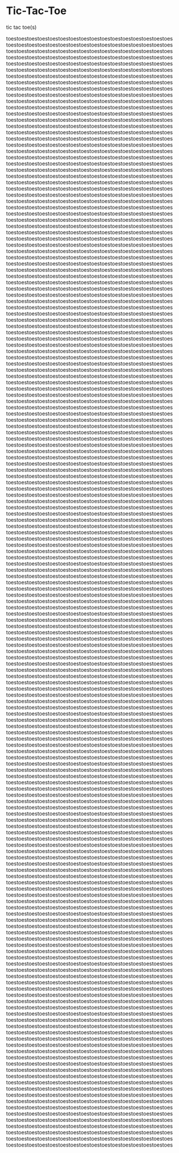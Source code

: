 # Tic-Tac-Toe
tic tac toe(s)

toestoestoestoestoestoestoestoestoestoestoestoestoestoestoestoes
toestoestoestoestoestoestoestoestoestoestoestoestoestoestoestoes
toestoestoestoestoestoestoestoestoestoestoestoestoestoestoestoes
toestoestoestoestoestoestoestoestoestoestoestoestoestoestoestoes
toestoestoestoestoestoestoestoestoestoestoestoestoestoestoestoes
toestoestoestoestoestoestoestoestoestoestoestoestoestoestoestoes
toestoestoestoestoestoestoestoestoestoestoestoestoestoestoestoes
toestoestoestoestoestoestoestoestoestoestoestoestoestoestoestoes
toestoestoestoestoestoestoestoestoestoestoestoestoestoestoestoes
toestoestoestoestoestoestoestoestoestoestoestoestoestoestoestoes
toestoestoestoestoestoestoestoestoestoestoestoestoestoestoestoes
toestoestoestoestoestoestoestoestoestoestoestoestoestoestoestoes
toestoestoestoestoestoestoestoestoestoestoestoestoestoestoestoes
toestoestoestoestoestoestoestoestoestoestoestoestoestoestoestoes
toestoestoestoestoestoestoestoestoestoestoestoestoestoestoestoes
toestoestoestoestoestoestoestoestoestoestoestoestoestoestoestoes
toestoestoestoestoestoestoestoestoestoestoestoestoestoestoestoes
toestoestoestoestoestoestoestoestoestoestoestoestoestoestoestoes
toestoestoestoestoestoestoestoestoestoestoestoestoestoestoestoes
toestoestoestoestoestoestoestoestoestoestoestoestoestoestoestoes
toestoestoestoestoestoestoestoestoestoestoestoestoestoestoestoes
toestoestoestoestoestoestoestoestoestoestoestoestoestoestoestoes
toestoestoestoestoestoestoestoestoestoestoestoestoestoestoestoes
toestoestoestoestoestoestoestoestoestoestoestoestoestoestoestoes
toestoestoestoestoestoestoestoestoestoestoestoestoestoestoestoes
toestoestoestoestoestoestoestoestoestoestoestoestoestoestoestoes
toestoestoestoestoestoestoestoestoestoestoestoestoestoestoestoes
toestoestoestoestoestoestoestoestoestoestoestoestoestoestoestoes
toestoestoestoestoestoestoestoestoestoestoestoestoestoestoestoes
toestoestoestoestoestoestoestoestoestoestoestoestoestoestoestoes
toestoestoestoestoestoestoestoestoestoestoestoestoestoestoestoes
toestoestoestoestoestoestoestoestoestoestoestoestoestoestoestoes
toestoestoestoestoestoestoestoestoestoestoestoestoestoestoestoes
toestoestoestoestoestoestoestoestoestoestoestoestoestoestoestoes
toestoestoestoestoestoestoestoestoestoestoestoestoestoestoestoes
toestoestoestoestoestoestoestoestoestoestoestoestoestoestoestoes
toestoestoestoestoestoestoestoestoestoestoestoestoestoestoestoes
toestoestoestoestoestoestoestoestoestoestoestoestoestoestoestoes
toestoestoestoestoestoestoestoestoestoestoestoestoestoestoestoes
toestoestoestoestoestoestoestoestoestoestoestoestoestoestoestoes
toestoestoestoestoestoestoestoestoestoestoestoestoestoestoestoes
toestoestoestoestoestoestoestoestoestoestoestoestoestoestoestoes
toestoestoestoestoestoestoestoestoestoestoestoestoestoestoestoes
toestoestoestoestoestoestoestoestoestoestoestoestoestoestoestoes
toestoestoestoestoestoestoestoestoestoestoestoestoestoestoestoes
toestoestoestoestoestoestoestoestoestoestoestoestoestoestoestoes
toestoestoestoestoestoestoestoestoestoestoestoestoestoestoestoes
toestoestoestoestoestoestoestoestoestoestoestoestoestoestoestoes
toestoestoestoestoestoestoestoestoestoestoestoestoestoestoestoes
toestoestoestoestoestoestoestoestoestoestoestoestoestoestoestoes
toestoestoestoestoestoestoestoestoestoestoestoestoestoestoestoes
toestoestoestoestoestoestoestoestoestoestoestoestoestoestoestoes
toestoestoestoestoestoestoestoestoestoestoestoestoestoestoestoes
toestoestoestoestoestoestoestoestoestoestoestoestoestoestoestoes
toestoestoestoestoestoestoestoestoestoestoestoestoestoestoestoes
toestoestoestoestoestoestoestoestoestoestoestoestoestoestoestoes
toestoestoestoestoestoestoestoestoestoestoestoestoestoestoestoes
toestoestoestoestoestoestoestoestoestoestoestoestoestoestoestoes
toestoestoestoestoestoestoestoestoestoestoestoestoestoestoestoes
toestoestoestoestoestoestoestoestoestoestoestoestoestoestoestoes
toestoestoestoestoestoestoestoestoestoestoestoestoestoestoestoes
toestoestoestoestoestoestoestoestoestoestoestoestoestoestoestoes
toestoestoestoestoestoestoestoestoestoestoestoestoestoestoestoes
toestoestoestoestoestoestoestoestoestoestoestoestoestoestoestoes
toestoestoestoestoestoestoestoestoestoestoestoestoestoestoestoes
toestoestoestoestoestoestoestoestoestoestoestoestoestoestoestoes
toestoestoestoestoestoestoestoestoestoestoestoestoestoestoestoes
toestoestoestoestoestoestoestoestoestoestoestoestoestoestoestoes
toestoestoestoestoestoestoestoestoestoestoestoestoestoestoestoes
toestoestoestoestoestoestoestoestoestoestoestoestoestoestoestoes
toestoestoestoestoestoestoestoestoestoestoestoestoestoestoestoes
toestoestoestoestoestoestoestoestoestoestoestoestoestoestoestoes
toestoestoestoestoestoestoestoestoestoestoestoestoestoestoestoes
toestoestoestoestoestoestoestoestoestoestoestoestoestoestoestoes
toestoestoestoestoestoestoestoestoestoestoestoestoestoestoestoes
toestoestoestoestoestoestoestoestoestoestoestoestoestoestoestoes
toestoestoestoestoestoestoestoestoestoestoestoestoestoestoestoes
toestoestoestoestoestoestoestoestoestoestoestoestoestoestoestoes
toestoestoestoestoestoestoestoestoestoestoestoestoestoestoestoes
toestoestoestoestoestoestoestoestoestoestoestoestoestoestoestoes
toestoestoestoestoestoestoestoestoestoestoestoestoestoestoestoes
toestoestoestoestoestoestoestoestoestoestoestoestoestoestoestoes
toestoestoestoestoestoestoestoestoestoestoestoestoestoestoestoes
toestoestoestoestoestoestoestoestoestoestoestoestoestoestoestoes
toestoestoestoestoestoestoestoestoestoestoestoestoestoestoestoes
toestoestoestoestoestoestoestoestoestoestoestoestoestoestoestoes
toestoestoestoestoestoestoestoestoestoestoestoestoestoestoestoes
toestoestoestoestoestoestoestoestoestoestoestoestoestoestoestoes
toestoestoestoestoestoestoestoestoestoestoestoestoestoestoestoes
toestoestoestoestoestoestoestoestoestoestoestoestoestoestoestoes
toestoestoestoestoestoestoestoestoestoestoestoestoestoestoestoes
toestoestoestoestoestoestoestoestoestoestoestoestoestoestoestoes
toestoestoestoestoestoestoestoestoestoestoestoestoestoestoestoes
toestoestoestoestoestoestoestoestoestoestoestoestoestoestoestoes
toestoestoestoestoestoestoestoestoestoestoestoestoestoestoestoes
toestoestoestoestoestoestoestoestoestoestoestoestoestoestoestoes
toestoestoestoestoestoestoestoestoestoestoestoestoestoestoestoes
toestoestoestoestoestoestoestoestoestoestoestoestoestoestoestoes
toestoestoestoestoestoestoestoestoestoestoestoestoestoestoestoes
toestoestoestoestoestoestoestoestoestoestoestoestoestoestoestoes
toestoestoestoestoestoestoestoestoestoestoestoestoestoestoestoes
toestoestoestoestoestoestoestoestoestoestoestoestoestoestoestoes
toestoestoestoestoestoestoestoestoestoestoestoestoestoestoestoes
toestoestoestoestoestoestoestoestoestoestoestoestoestoestoestoes
toestoestoestoestoestoestoestoestoestoestoestoestoestoestoestoes
toestoestoestoestoestoestoestoestoestoestoestoestoestoestoestoes
toestoestoestoestoestoestoestoestoestoestoestoestoestoestoestoes
toestoestoestoestoestoestoestoestoestoestoestoestoestoestoestoes
toestoestoestoestoestoestoestoestoestoestoestoestoestoestoestoes
toestoestoestoestoestoestoestoestoestoestoestoestoestoestoestoes
toestoestoestoestoestoestoestoestoestoestoestoestoestoestoestoes
toestoestoestoestoestoestoestoestoestoestoestoestoestoestoestoes
toestoestoestoestoestoestoestoestoestoestoestoestoestoestoestoes
toestoestoestoestoestoestoestoestoestoestoestoestoestoestoestoes
toestoestoestoestoestoestoestoestoestoestoestoestoestoestoestoes
toestoestoestoestoestoestoestoestoestoestoestoestoestoestoestoes
toestoestoestoestoestoestoestoestoestoestoestoestoestoestoestoes
toestoestoestoestoestoestoestoestoestoestoestoestoestoestoestoes
toestoestoestoestoestoestoestoestoestoestoestoestoestoestoestoes
toestoestoestoestoestoestoestoestoestoestoestoestoestoestoestoes
toestoestoestoestoestoestoestoestoestoestoestoestoestoestoestoes
toestoestoestoestoestoestoestoestoestoestoestoestoestoestoestoes
toestoestoestoestoestoestoestoestoestoestoestoestoestoestoestoes
toestoestoestoestoestoestoestoestoestoestoestoestoestoestoestoes
toestoestoestoestoestoestoestoestoestoestoestoestoestoestoestoes
toestoestoestoestoestoestoestoestoestoestoestoestoestoestoestoes
toestoestoestoestoestoestoestoestoestoestoestoestoestoestoestoes
toestoestoestoestoestoestoestoestoestoestoestoestoestoestoestoes
toestoestoestoestoestoestoestoestoestoestoestoestoestoestoestoes
toestoestoestoestoestoestoestoestoestoestoestoestoestoestoestoes
toestoestoestoestoestoestoestoestoestoestoestoestoestoestoestoes
toestoestoestoestoestoestoestoestoestoestoestoestoestoestoestoes
toestoestoestoestoestoestoestoestoestoestoestoestoestoestoestoes
toestoestoestoestoestoestoestoestoestoestoestoestoestoestoestoes
toestoestoestoestoestoestoestoestoestoestoestoestoestoestoestoes
toestoestoestoestoestoestoestoestoestoestoestoestoestoestoestoes
toestoestoestoestoestoestoestoestoestoestoestoestoestoestoestoes
toestoestoestoestoestoestoestoestoestoestoestoestoestoestoestoes
toestoestoestoestoestoestoestoestoestoestoestoestoestoestoestoes
toestoestoestoestoestoestoestoestoestoestoestoestoestoestoestoes
toestoestoestoestoestoestoestoestoestoestoestoestoestoestoestoes
toestoestoestoestoestoestoestoestoestoestoestoestoestoestoestoes
toestoestoestoestoestoestoestoestoestoestoestoestoestoestoestoes
toestoestoestoestoestoestoestoestoestoestoestoestoestoestoestoes
toestoestoestoestoestoestoestoestoestoestoestoestoestoestoestoes
toestoestoestoestoestoestoestoestoestoestoestoestoestoestoestoes
toestoestoestoestoestoestoestoestoestoestoestoestoestoestoestoes
toestoestoestoestoestoestoestoestoestoestoestoestoestoestoestoes
toestoestoestoestoestoestoestoestoestoestoestoestoestoestoestoes
toestoestoestoestoestoestoestoestoestoestoestoestoestoestoestoes
toestoestoestoestoestoestoestoestoestoestoestoestoestoestoestoes
toestoestoestoestoestoestoestoestoestoestoestoestoestoestoestoes
toestoestoestoestoestoestoestoestoestoestoestoestoestoestoestoes
toestoestoestoestoestoestoestoestoestoestoestoestoestoestoestoes
toestoestoestoestoestoestoestoestoestoestoestoestoestoestoestoes
toestoestoestoestoestoestoestoestoestoestoestoestoestoestoestoes
toestoestoestoestoestoestoestoestoestoestoestoestoestoestoestoes
toestoestoestoestoestoestoestoestoestoestoestoestoestoestoestoes
toestoestoestoestoestoestoestoestoestoestoestoestoestoestoestoes
toestoestoestoestoestoestoestoestoestoestoestoestoestoestoestoes
toestoestoestoestoestoestoestoestoestoestoestoestoestoestoestoes
toestoestoestoestoestoestoestoestoestoestoestoestoestoestoestoes
toestoestoestoestoestoestoestoestoestoestoestoestoestoestoestoes
toestoestoestoestoestoestoestoestoestoestoestoestoestoestoestoes
toestoestoestoestoestoestoestoestoestoestoestoestoestoestoestoes
toestoestoestoestoestoestoestoestoestoestoestoestoestoestoestoes
toestoestoestoestoestoestoestoestoestoestoestoestoestoestoestoes
toestoestoestoestoestoestoestoestoestoestoestoestoestoestoestoes
toestoestoestoestoestoestoestoestoestoestoestoestoestoestoestoes
toestoestoestoestoestoestoestoestoestoestoestoestoestoestoestoes
toestoestoestoestoestoestoestoestoestoestoestoestoestoestoestoes
toestoestoestoestoestoestoestoestoestoestoestoestoestoestoestoes
toestoestoestoestoestoestoestoestoestoestoestoestoestoestoestoes
toestoestoestoestoestoestoestoestoestoestoestoestoestoestoestoes
toestoestoestoestoestoestoestoestoestoestoestoestoestoestoestoes
toestoestoestoestoestoestoestoestoestoestoestoestoestoestoestoes
toestoestoestoestoestoestoestoestoestoestoestoestoestoestoestoes
toestoestoestoestoestoestoestoestoestoestoestoestoestoestoestoes

